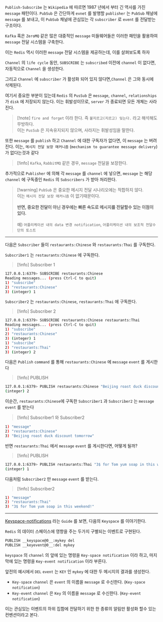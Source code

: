 
`Publish-Subscribe` 는  `Wikipedia` 에 따르면 $1987$ 년에서 부터  긴 역사를 가진 `message` 패턴이다.
`PubSub`  은 간단하게 `evnet` 를 발행할 `publisher` 는 `PubSub` 채널에 `message` 를 보내고, 
이 `PubSub` 채널에 관심있는 각 `subscriber` 로 `event` 를 전달받는 구조이다.

`Kafka` 혹은 `ZeroMQ` 같은 많은 대중적인 `message` 미들웨어들은 이러한 패턴을 활용하여 `message` 전달 시스템을 구축한다.

이는 `Redis` 역시 이러한 `message` 전달 시스템을 제공하는데, 이를 살펴보도록 하자

`Channel` 의 `life cycle` 동안, `SUBSCRIBE`  는 `subscribed` 이전에 `channel` 이 없다면, 자동적으로 `Channel` 을 생성한다.

그리고 `Channel` 에 `subscriber` 가 활성화 되어 있지 않다면,`Channel` 은 그와 동시에 삭제된다.

여기서 중요한 부분이 있는데 `Redis` 의  `PusSub` 은 `message`, `channel`, `relationships` 가 `disk` 에 저장되지 않는다. 이는 휘발성이므로, `server` 가 종료되면 모든 개체는 사라진다.

>[!note] `fire and forget` 이라 한다. 즉 `불지르고(지르고) 잊는다.` 라고 해석해도 무방하다.<br>이는 `PusSub`  은 지속유지되지 않으며, 사라지는 휘발성임을 말한다.

또한 `message` 를 `publish` 하고 `Channel` 에 대한 구독자가 없다면, 이 `message` 는 버려진다.
이는, `메시지 전달 보장 매커니즘` (`mechanism to guarantee message delivery`) 가 없다는것과 같다

>[!info] `Kafka`, `RabbitMQ` 같은 경우, `message` 전달을 보장한다.

추가적으로  `Publisher` 에 의해 각 `message` 를 `channel` 에 넣으면, `message` 는 해당 `channel` 에 구독중인 `Redis` 의 `Subscribers` 가 받아 처리한다.

>[!warning] `PubSub` 은 중요한 메시지 전달 시나리오에는 적합하지 않다.<br>이는 `메시지 전달 보장 매커니즘` 이 없기때문이다.<br><br>**반면, 중요한 전달이 아닌 경우에는 빠른 속도로 메시지를 전달할수 있는 이점이 있다.**<br><br>예) `어플리케이션 내의 data 변경 notification`, `어플리케이션 내의 보조적 전달수단의 토스트`

---

다음은 `Subscriber` 들이 `restaurants:Chinese` 와 `restaurants:Thai` 를 구독한다.

`Subscriber1` 는 `restaurants:Chinese` 에 구독한다. 

>[!info] Subscriber 1
```sh
127.0.0.1:6379> SUBSCRIBE restaurants:Chinese 
Reading messages... (press Ctrl-C to quit) 
1) "subscribe" 
2) "restaurants:Chinese" 
3) (integer) 1  
```

`Subscriber2` 는 `restaurants:Chinese`, `restaurants:Thai` 에 구독한다. 

>[!info] Subscriber 2
```sh
127.0.0.1:6379> SUBSCRIBE restaurants:Chinese restaurants:Thai 
Reading messages... (press Ctrl-C to quit) 
1) "subscribe" 
2) "restaurants:Chinese" 
3) (integer) 1 
1) "subscribe" 
2) "restaurants:Thai" 
3) (integer) 2
```

다음은 `Publish` `command` 를 통해 `restaurants:Chinese` 에 `message` `event` 를 게시한다

>[!info] PUBLISH
```sh
127.0.0.1:6379> PUBLISH restaurants:Chinese "Beijing roast duck discount tomorrow" 
(integer) 2 
```

이순간, `restaurants:Chinese`에 구독한 `Subscriber1` 과 `Subscriber2` 는 `message` `event` 를 받는다

>[!info] Subscriber1 와 Subscriber2
```sh
1) "message" 
2) "restaurants:Chinese" 
3) "Beijing roast duck discount tomorrow"
```

반면 `restaurants:Thai` 에서 `message` `event` 를 게시한다면, 어떻게 될까?

>[!info] PUBLISH
```sh
127.0.0.1:6379> PUBLISH restaurants:Thai "3$ for Tom yum soap in this weekend!" 
(integer) 1
```

다음처럼 `Subscriber2` 만 `message` `event` 를 받는다.

>[!info] Subscriber2
```sh
1) "message" 
2) "restaurants:Thai" 
3) "3$ for Tom yum soap in this weekend!"
```

---

[Keyspace-notifications](https://redis.io/docs/latest/develop/use/keyspace-notifications/) 라는 `Guide` 를 보면, 다음의 `Keyspace` 를 이야기한다.

`Redis` 의 데이터 스페이스에 영향을 주는 두가지 구별되는 이벤트로 구현된다.

```sh
PUBLISH __keyspace@0__:mykey del
PUBLISH __keyevent@0__:del mykey
```

`keyspace`  의 `channel` 의 앞에 있는 명령을 `Key-space notification` 이라 하고, 마지막에 있는 명령을 `Key-event notification` 이라 부른다.

앞전의 예시에서 `DEL` `event` 는 `KEY` 인 `mykey` 에 대한 두 메시지의 결과를 생성한다.  

- `Key-space` `channel` 은 `event` 의 이름을 `message` 로 수신한다. (`Key-space notification`)
- `Key-event` `channel` 은 `Key` 의 이름을 `message` 로 수신한다. (`Key-event notification`)

이는 관심있는 이벤트의 하위 집함에 전달하기 위한 한 종류의 알림만 활성화 할수 있는 컨벤션이라고 본다.





